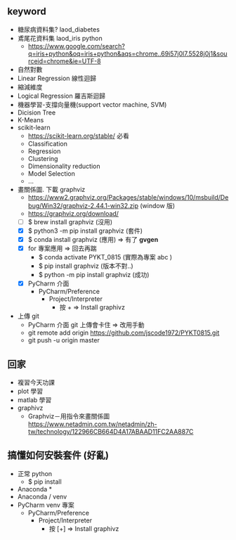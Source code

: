 ## keyword
* 糖尿病資料集? laod_diabetes
* 鳶尾花資料集 laod_iris python
  * https://www.google.com/search?q=iris+python&oq=iris+python&aqs=chrome..69i57j0l7.5528j0j1&sourceid=chrome&ie=UTF-8
* 自然對數
* Linear Regression 線性迴歸
* 縮減維度
* Logical Regression 羅吉斯迴歸
* 機器學習-支撐向量機(support vector machine, SVM)
* Dicision Tree
* K-Means
* scikit-learn 
  * https://scikit-learn.org/stable/ 必看
  * Classification
  * Regression
  * Clustering
  * Dimensionality reduction
  * Model Selection
  * ...
* 畫關係圖. 下載 graphviz 
  * https://www2.graphviz.org/Packages/stable/windows/10/msbuild/Debug/Win32/graphviz-2.44.1-win32.zip (window 版)
  * https://graphviz.org/download/
  - [ ] $ brew install graphviz (沒用)
  - [x] $ python3 -m pip install graphviz (套件)
  - [x] $ conda install graphviz (應用) => 有了 **gvgen**
  - [x] for 專案應用 => 回去再踹
    * $ conda activate PYKT_0815 (實際為專案 abc )
    * $ pip install graphviz (版本不對..)
    * $ python -m pip install graphviz (成功)
  - [x] PyCharm 介面
    * PyCharm/Preference
      * Project/Interpreter
        * 按 + => Install graphivz
  
* 上傳 git
  * PyCharm 介面 git 上傳會卡住 => 改用手動
  * git remote add origin https://github.com/jscode1972/PYKT0815.git
  * git push -u origin master

## 回家
* 複習今天功課
* plot 學習
* matlab 學習
* graphivz
  * Graphviz－用指令來畫關係圖 https://www.netadmin.com.tw/netadmin/zh-tw/technology/122966CB664D4A17ABAAD11FC2AA887C

## 搞懂如何安裝套件 (好亂)
* 正常 python
  * $ pip install
* Anaconda
  * 
* Anaconda / venv
* PyCharm venv 專案
  * PyCharm/Preference
    * Project/Interpreter
      * 按 [+] => Install graphivz
